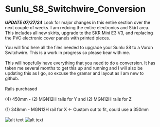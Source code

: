 # Sunlu_S8_Switchwire_Conversion

***UPDATE 07/27/24*** Look for major changes in this entire section over the next couple of weeks. I am redoing the entire electronics and Skirt area. This includes all new skirts, upgrade to the SKR Mini E3 V3, and replacing the PVC electronic cover panels with printed pieces. 

You will find here all the files needed to upgrade your Sunlu S8 to a Voron Switchwire. This is a work in progress so please bear with me. <br />
<br />
This will hopefully have everything that you need to do a conversion. It has taken me several months to get this up and running and I will also be updating this as I go, so excuse the gramar and layout as I am new to github.  <br />
 <br />
Rails purchased <br />
<br />
(4) 450mm - (2) MGN12H rails for Y and (2) MGN12H rails for Z <br />
<br />
(1) 348mm - MGN12H rail for X <- Custom cut to fit, could use a 350mm <br />
<br />
![alt text](https://github.com/falkien/Sunlu_S8_Switchwire_Conversion/blob/main/Pics/PXL_20240111_071527569.jpg)
![alt text](https://github.com/falkien/Sunlu_S8_Switchwire_Conversion/blob/main/Pics/PXL_20231214_011142864.jpg)
